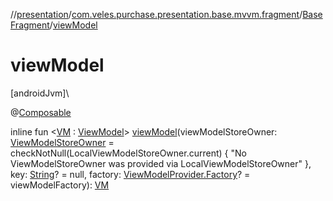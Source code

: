 //[presentation](../../../index.md)/[com.veles.purchase.presentation.base.mvvm.fragment](../index.md)/[BaseFragment](index.md)/[viewModel](view-model.md)

# viewModel

[androidJvm]\

@[Composable](https://developer.android.com/reference/kotlin/androidx/compose/runtime/Composable.html)

inline fun &lt;[VM](view-model.md) : [ViewModel](https://developer.android.com/reference/kotlin/androidx/lifecycle/ViewModel.html)&gt; [viewModel](view-model.md)(viewModelStoreOwner: [ViewModelStoreOwner](https://developer.android.com/reference/kotlin/androidx/lifecycle/ViewModelStoreOwner.html) = checkNotNull(LocalViewModelStoreOwner.current) {
            &quot;No ViewModelStoreOwner was provided via LocalViewModelStoreOwner&quot;
        }, key: [String](https://kotlinlang.org/api/latest/jvm/stdlib/kotlin/-string/index.html)? = null, factory: [ViewModelProvider.Factory](https://developer.android.com/reference/kotlin/androidx/lifecycle/ViewModelProvider.Factory.html)? = viewModelFactory): [VM](view-model.md)
